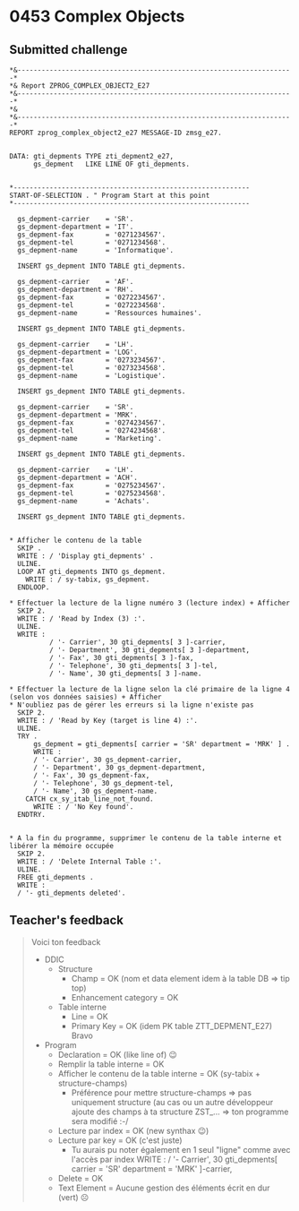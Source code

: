# 0453 Complex Objects
## Submitted challenge
```abap
*&---------------------------------------------------------------------*
*& Report ZPROG_COMPLEX_OBJECT2_E27
*&---------------------------------------------------------------------*
*&
*&---------------------------------------------------------------------*
REPORT zprog_complex_object2_e27 MESSAGE-ID zmsg_e27.


DATA: gti_depments TYPE zti_depment2_e27,
      gs_depment   LIKE LINE OF gti_depments.


*-----------------------------------------------------------
START-OF-SELECTION . " Program Start at this point
*-----------------------------------------------------------

  gs_depment-carrier    = 'SR'.
  gs_depment-department = 'IT'.
  gs_depment-fax        = '0271234567'.
  gs_depment-tel        = '0271234568'.
  gs_depment-name       = 'Informatique'.

  INSERT gs_depment INTO TABLE gti_depments.

  gs_depment-carrier    = 'AF'.
  gs_depment-department = 'RH'.
  gs_depment-fax        = '0272234567'.
  gs_depment-tel        = '0272234568'.
  gs_depment-name       = 'Ressources humaines'.

  INSERT gs_depment INTO TABLE gti_depments.

  gs_depment-carrier    = 'LH'.
  gs_depment-department = 'LOG'.
  gs_depment-fax        = '0273234567'.
  gs_depment-tel        = '0273234568'.
  gs_depment-name       = 'Logistique'.

  INSERT gs_depment INTO TABLE gti_depments.

  gs_depment-carrier    = 'SR'.
  gs_depment-department = 'MRK'.
  gs_depment-fax        = '0274234567'.
  gs_depment-tel        = '0274234568'.
  gs_depment-name       = 'Marketing'.

  INSERT gs_depment INTO TABLE gti_depments.

  gs_depment-carrier    = 'LH'.
  gs_depment-department = 'ACH'.
  gs_depment-fax        = '0275234567'.
  gs_depment-tel        = '0275234568'.
  gs_depment-name       = 'Achats'.

  INSERT gs_depment INTO TABLE gti_depments.


* Afficher le contenu de la table
  SKIP .
  WRITE : / 'Display gti_depments' .
  ULINE.
  LOOP AT gti_depments INTO gs_depment.
    WRITE : / sy-tabix, gs_depment.
  ENDLOOP.

* Effectuer la lecture de la ligne numéro 3 (lecture index) + Afficher
  SKIP 2.
  WRITE : / 'Read by Index (3) :'.
  ULINE.
  WRITE :
          / '- Carrier', 30 gti_depments[ 3 ]-carrier,
          / '- Department', 30 gti_depments[ 3 ]-department,
          / '- Fax', 30 gti_depments[ 3 ]-fax,
          / '- Telephone', 30 gti_depments[ 3 ]-tel,
          / '- Name', 30 gti_depments[ 3 ]-name.

* Effectuer la lecture de la ligne selon la clé primaire de la ligne 4 (selon vos données saisies) + Afficher
* N'oubliez pas de gérer les erreurs si la ligne n'existe pas
  SKIP 2.
  WRITE : / 'Read by Key (target is line 4) :'.
  ULINE.
  TRY .
      gs_depment = gti_depments[ carrier = 'SR' department = 'MRK' ] .
      WRITE :
      / '- Carrier', 30 gs_depment-carrier,
      / '- Department', 30 gs_depment-department,
      / '- Fax', 30 gs_depment-fax,
      / '- Telephone', 30 gs_depment-tel,
      / '- Name', 30 gs_depment-name.
    CATCH cx_sy_itab_line_not_found.
      WRITE : / 'No Key found'.
  ENDTRY.


* A la fin du programme, supprimer le contenu de la table interne et libérer la mémoire occupée
  SKIP 2.
  WRITE : / 'Delete Internal Table :'.
  ULINE.
  FREE gti_depments .
  WRITE :
  / '- gti_depments deleted'.
```

## Teacher's feedback
> Voici ton feedback
> - DDIC
>   - Structure
>     - Champ = OK (nom et data element idem à la table DB => tip top)
>     - Enhancement category = OK
>   - Table interne
>     - Line = OK
>     - Primary Key = OK (idem PK table ZTT_DEPMENT_E27) Bravo
> - Program
>   - Declaration = OK (like line of) 😉
>   - Remplir la table interne = OK 
>   - Afficher le contenu de la table interne = OK (sy-tabix + structure-champs)
>     - Préférence pour mettre structure-champs => pas uniquement structure (au cas ou un autre développeur ajoute des champs à ta structure ZST_... => ton programme sera modifié :-/
>   - Lecture par index = OK (new synthax 😉)
>   - Lecture par key = OK (c'est juste)
>     - Tu aurais pu noter également en 1 seul "ligne" comme avec l'accès par index
>     WRITE :  / '- Carrier', 30 gti_depments[ carrier = 'SR' department = 'MRK' ]-carrier,
>   - Delete = OK
>   - Text Element = Aucune gestion des éléments écrit en dur (vert) ☹

